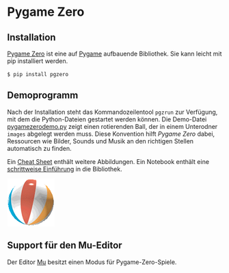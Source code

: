 # Pygame Zero

## Installation 

[Pygame Zero](http://pygame-zero.readthedocs.io) ist eine auf 
[Pygame](../pygame/README.md) aufbauende Bibliothek. Sie kann 
leicht mit pip installiert werden.

    $ pip install pgzero


## Demoprogramm

Nach der Installation steht das Kommandozeilentool `pgzrun` zur 
Verfügung, mit dem
die Python-Dateien gestartet werden können. Die Demo-Datei 
[pygamezerodemo.py](pygamezerodemo.py) zeigt einen rotierenden Ball,
der in einem Unterodner `images` abgelegt werden muss. Diese Konvention
hilft *Pygame Zero* dabei, Ressourcen wie Bilder, Sounds und Musik an den
richtigen Stellen automatisch zu finden.

Ein [Cheat Sheet](pygame-zero-cheatsheet.pdf) enthält weitere 
Abbildungen. Ein Notebook enthält eine 
[schrittweise Einführung](https://nbviewer.jupyter.org/github/tbs1-bo/software-101/blob/master/pygame-zero/pgzero_demo.ipynb)
in die Bibliothek.

![Ball](images/ball.gif)


## Support für den Mu-Editor

Der Editor [Mu](https://codewith.mu/) besitzt einen Modus für
Pygame-Zero-Spiele.
